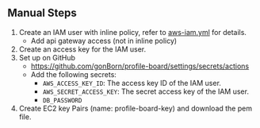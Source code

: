 ## Manual Steps

1. Create an IAM user with inline policy, refer to [aws-iam.yml](aws-iam.yml) for details.
   - Add api gateway access (not in inline policy)
2. Create an access key for the IAM user.
3. Set up on GitHub
   - https://github.com/gonBorn/profile-board/settings/secrets/actions
   - Add the following secrets:
     - `AWS_ACCESS_KEY_ID`: The access key ID of the IAM user.
     - `AWS_SECRET_ACCESS_KEY`: The secret access key of the IAM user.
     - `DB_PASSWORD`
4. Create EC2 key Pairs (name: profile-board-key) and download the pem file.
